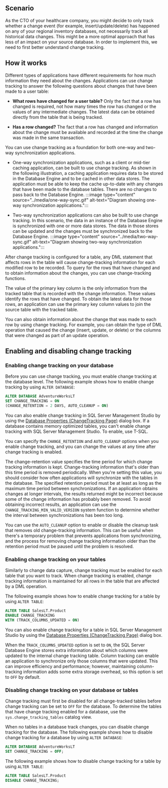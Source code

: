 ## Scenario

As the CTO of your healthcare company, you might decide to only track whether a change event (for example, insert/update/delete) has happened on any of your regional inventory databases, not necessarily track all historical data changes. This might be a more optimal approach that has less of an impact on your source database. In order to implement this, we need to first better understand change tracking.

## How it works

Different types of applications have different requirements for how much information they need about the changes. Applications can use change tracking to answer the following questions about changes that have been made to a user table:

- **What rows have changed for a user table?** Only the fact that a row has changed is required, not how many times the row has changed or the values of any intermediate changes. The latest data can be obtained directly from the table that is being tracked.

- **Has a row changed?** The fact that a row has changed and information about the change must be available and recorded at the time the change was made in the same transaction.

You can use change tracking as a foundation for both one-way and two-way synchronization applications.

- One-way synchronization applications, such as a client or mid-tier caching application, can be built to use change tracking. As shown in the following illustration, a caching application requires data to be stored in the Database Engine and to be cached in other data stores. The application must be able to keep the cache up-to-date with any changes that have been made to the database tables. There are no changes to pass back to the Database Engine.
   :::image type="content" source="../media/one-way-sync.gif" alt-text="Diagram showing one-way synchronization applications.":::

- Two-way synchronization applications can also be built to use change tracking. In this scenario, the data in an instance of the Database Engine is synchronized with one or more data stores. The data in those stores can be updated and the changes must be synchronized back to the Database Engine.
   :::image type="content" source="../media/two-way-sync.gif" alt-text="Diagram showing two-way synchronization applications.":::

After change tracking is configured for a table, any DML statement that affects rows in the table will cause change-tracking information for each modified row to be recorded. To query for the rows that have changed and to obtain information about the changes, you can use change-tracking functions.

The value of the primary key column is the only information from the tracked table that is recorded with the change information. These values identify the rows that have changed. To obtain the latest data for those rows, an application can use the primary key column values to join the source table with the tracked table.

You can also obtain information about the change that was made to each row by using change tracking. For example, you can obtain the type of DML operation that caused the change (insert, update, or delete) or the columns that were changed as part of an update operation.

## Enabling and disabling change tracking

### Enabling change tracking on your database

Before you can use change tracking, you must enable change tracking at the database level. The following example shows how to enable change tracking by using `ALTER DATABASE`:

```sql
ALTER DATABASE AdventureWorksLT
SET CHANGE_TRACKING = ON
(CHANGE_RETENTION = 2 DAYS, AUTO_CLEANUP = ON)
```

You can also enable change tracking in SQL Server Management Studio by using the [Database Properties (ChangeTracking Page)](/sql/relational-databases/databases/database-properties-changetracking-page) dialog box. If a database contains memory optimized tables, you can't enable change tracking with SQL Server Management Studio. To enable, use T-SQL.

You can specify the `CHANGE_RETENTION` and `AUTO_CLEANUP` options when you enable change tracking, and you can change the values at any time after change tracking is enabled.

The change-retention value specifies the time period for which change tracking information is kept. Change-tracking information that's older than this time period is removed periodically. When you're setting this value, you should consider how often applications will synchronize with the tables in the database. The specified retention period must be at least as long as the maximum time period between synchronizations. If an application obtains changes at longer intervals, the results returned might be incorrect because some of the change information has probably been removed. To avoid obtaining incorrect results, an application can use the `CHANGE_TRACKING_MIN_VALID_VERSION` system function to determine whether the interval between synchronizations has been too long.

You can use the `AUTO_CLEANUP` option to enable or disable the cleanup task that removes old change-tracking information. This can be useful when there's a temporary problem that prevents applications from synchronizing, and the process for removing change tracking information older than the retention period must be paused until the problem is resolved.

### Enabling change tracking on your tables

Similarly to change data capture, change tracking must be enabled for each table that you want to track. When change tracking is enabled, change tracking information is maintained for all rows in the table that are affected by a DML operation.

The following example shows how to enable change tracking for a table by using `ALTER TABLE`:

```sql
ALTER TABLE SalesLT.Product
ENABLE CHANGE_TRACKING
WITH (TRACK_COLUMNS_UPDATED = ON)
```

You can also enable change tracking for a table in SQL Server Management Studio by using the [Database Properties (ChangeTracking Page)](/sql/relational-databases/databases/database-properties-changetracking-page) dialog box.

When the `TRACK_COLUMNS_UPDATED` option is set to `ON`, the SQL Server Database Engine stores extra information about which columns were updated to the internal change tracking table. Column tracking can enable an application to synchronize only those columns that were updated. This can improve efficiency and performance; however, maintaining column-tracking information adds some extra storage overhead, so this option is set to `OFF` by default.

### Disabling change tracking on your database or tables

Change tracking must first be disabled for all change-tracked tables before change tracking can be set to `OFF` for the database. To determine the tables that have change tracking enabled for a database, use the `sys.change_tracking_tables` catalog view.

When no tables in a database track changes, you can disable change tracking for the database. The following example shows how to disable change tracking for a database by using `ALTER DATABASE`:

```sql
ALTER DATABASE AdventureWorksLT
SET CHANGE_TRACKING = OFF;
```

The following example shows how to disable change tracking for a table by using `ALTER TABLE`:

```sql
ALTER TABLE SalesLT.Product
DISABLE CHANGE_TRACKING;
```
